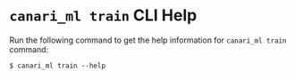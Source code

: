 # `canari_ml train` CLI Help

Run the following command to get the help information for `canari_ml train` command:

``` console exec="on" source="material-block" result="ansi"
$ canari_ml train --help
```
